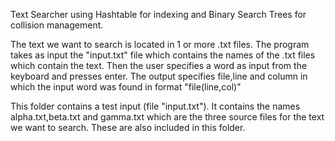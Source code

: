 Text Searcher using Hashtable for indexing and Binary Search Trees for collision management.

  The text we want to search is located in 1 or more .txt files. 
  The program takes as input the "input.txt" file which contains the names of the .txt files which contain the text.
  Then the user specifies a word as input from the keyboard and presses enter. 
  The output specifies file,line and column in which the input word was found in format "file(line,col)"
  
This folder contains a test input (file "input.txt"). It contains the names alpha.txt,beta.txt and gamma.txt
which are the three source files for the text we want to search. These are also included in this folder.
